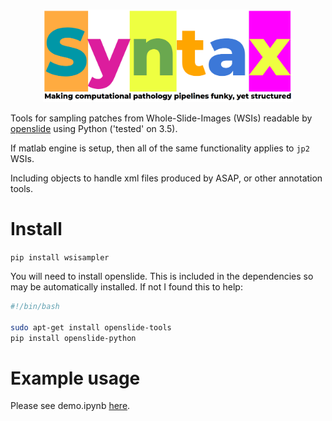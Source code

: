 <p align="center">
    <br>
    <img src="/docs/source/imgs/syntax_logo.png" width="400"/>
    <br>
<p>

Tools for sampling patches from Whole-Slide-Images (WSIs) readable by [openslide](https://openslide.org/) using Python ('tested' on 3.5).

If matlab engine is setup, then all of the same functionality applies to `jp2` WSIs.

Including objects to handle xml files produced by ASAP, or other annotation tools.


# Install

`pip install wsisampler`

You will need to install openslide. This is included in the dependencies so may be automatically installed. If not I found this to help:

```bash
#!/bin/bash

sudo apt-get install openslide-tools
pip install openslide-python
```

# Example usage

Please see demo.ipynb [here](https://github.com/jgamper/WholeSlideImageSampler/blob/master/demo.ipynb).
